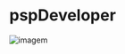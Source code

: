 # pspDeveloper
![imagem](https://user-images.githubusercontent.com/15989933/149047286-d45041e4-d8a3-4035-a9c6-267192c0a26d.png)
